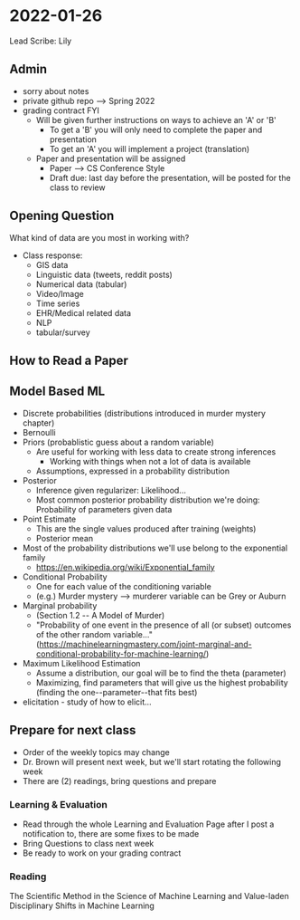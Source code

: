 # 2022-01-26

Lead Scribe: Lily

## Admin

- sorry about notes
- private github repo --> Spring 2022
- grading contract FYI 
    - Will be given further instructions on ways to achieve an 'A' or 'B'
        - To get a 'B' you will only need to complete the paper and presentation
        - To get an 'A' you will implement a project (translation)
    - Paper and presentation will be assigned
        - Paper --> CS Conference Style
        - Draft due: last day before the presentation, will be posted for the class to review


## Opening Question 

What kind of data are you most in working with?

- Class response:
    - GIS data
    - Linguistic data (tweets, reddit posts)
    - Numerical data (tabular)
    - Video/Image
    - Time series 
    - EHR/Medical related data
    - NLP
    - tabular/survey
    

## How to Read a Paper


## Model Based ML
- Discrete probabilities (distributions introduced in murder mystery chapter)
- Bernoulli
- Priors (probablistic guess about a random variable)
    - Are useful for working with less data to create strong inferences
        - Working with things when not a lot of data is available
    - Assumptions, expressed in a probability distribution
- Posterior
    - Inference given regularizer: Likelihood...
    - Most common posterior probability distribution we're doing: Probability of parameters given data
- Point Estimate
    - This are the single values produced after training (weights)
    - Posterior mean
- Most of the probability distributions we'll use belong to the exponential family 
    - https://en.wikipedia.org/wiki/Exponential_family
- Conditional Probability
    - One for each value of the conditioning variable
    - (e.g.) Murder mystery --> murderer variable can be Grey or Auburn
- Marginal probability
    - (Section 1.2 -- A Model of Murder)
    - "Probability of one event in the presence of all (or subset) outcomes of the other random variable..." (https://machinelearningmastery.com/joint-marginal-and-conditional-probability-for-machine-learning/)
- Maximum Likelihood Estimation
    - Assume a distribution, our goal will be to find the theta (parameter)
    - Maximizing, find parameters that will give us the highest probability (finding the one--parameter--that fits best)
- elicitation - study of how to elicit...


## Prepare for next class
- Order of the weekly topics may change
- Dr. Brown will present next week, but we'll start rotating the following week
- There are (2) readings, bring questions and prepare

### Learning & Evaluation

- Read through the whole Learning and Evaluation Page after I post a notification to, there are some fixes to be made
- Bring Questions to class next week
- Be ready to work on your grading contract

### Reading

The Scientific Method in the Science of Machine Learning and Value-laden Disciplinary Shifts in Machine Learning

### 



